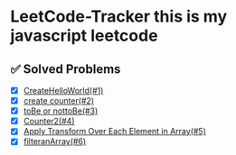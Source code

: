 # LeetCode-Tracker this is my javascript leetcode

## ✅ Solved Problems  
- [x] [CreateHelloWorld(#1)](https://leetcode.com/problems/create-hello-world-function/submissions/1539270210/?envType=study-plan-v2&envId=30-days-of-javascript)  
- [x] [create counter(#2)](https://leetcode.com/problems/counter/submissions/1539271424/?envType=study-plan-v2&envId=30-days-of-javascript)
- [x] [toBe or nottoBe(#3)](https://leetcode.com/problems/to-be-or-not-to-be/submissions/1539286361/?envType=study-plan-v2&envId=30-days-of-javascript)
- [x] [Counter2(#4)](https://leetcode.com/problems/counter-ii/submissions/1539294564/?envType=study-plan-v2&envId=30-days-of-javascript)
- [x] [Apply Transform Over Each Element in Array(#5)](https://leetcode.com/problems/apply-transform-over-each-element-in-array/submissions/1539304817/?envType=study-plan-v2&envId=30-days-of-javascript)
- [x] [filteranArray(#6)](https://leetcode.com/problems/filter-elements-from-array/submissions/1539313173/?envType=study-plan-v2&envId=30-days-of-javascript) 
